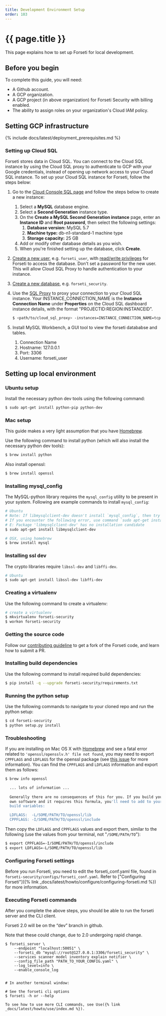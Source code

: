 ```yaml
---
title: Development Environment Setup
order: 103
---
```

#  {{ page.title }}

This page explains how to set up Forseti for local development.

## Before you begin

To complete this guide, you will need:

- A Github account.
- A GCP organization.
- A GCP project (in above organization) for Forseti Security with billing enabled.
- The ability to assign roles on your organization's Cloud IAM policy.

## Setting GCP infrastructure

{% include docs/latest/deployment_prerequisites.md %}

### Setting up Cloud SQL

Forseti stores data in Cloud SQL. You can connect to the Cloud SQL instance by
using the Cloud SQL proxy to authenticate to GCP with your Google credentials, 
instead of opening up network access to your Cloud SQL instance.
To set up your Cloud SQL instance for Forseti, follow the steps below:

1.  Go to the [Cloud Console SQL page](https://console.cloud.google.com/sql) and
    follow the steps below to create a new instance:
    1.  Select a **MySQL** database engine.
    1.  Select a **Second Generation** instance type.
    1.  On the **Create a MySQL Second Generation instance** page, enter an
        **Instance ID** and **Root password**, then select the following
        settings:
        1.  **Database version:** MySQL 5.7
        1.  **Machine type:** db-n1-standard-1 machine type
        1.  **Storage capacity:** 25 GB
    1.  Add or modify other database details as you wish.
    1.  When you're finished setting up the database, click **Create**.
1.  [Create a new user](https://cloud.google.com/sql/docs/mysql/create-manage-users#creating),
    e.g. `forseti_user`,
    with [read/write privileges](https://cloud.google.com/sql/docs/mysql/users?hl=en_US#privileges)
    for Forseti to access the database. Don't set a password for the new user.
    This will allow Cloud SQL Proxy to handle authentication to your instance.
1.  [Create a new database](https://cloud.google.com/sql/docs/mysql/create-manage-databases#creating_a_database),
    e.g. `forseti_security`.
1.  Use the [SQL Proxy](https://cloud.google.com/sql/docs/mysql-connect-proxy#connecting_mysql_client)
    to proxy your connection to your Cloud SQL instance. Your
    INSTANCE_CONNECTION_NAME is the **Instance Connection Name** under
    **Properties** on the Cloud SQL dashboard instance details, with the format "PROJECTID:REGION:INSTANCEID".
    
      ```bash
      $ <path/to/cloud_sql_proxy> -instances=INSTANCE_CONNECTION_NAME=tcp:3306
      ```

1. Install MySQL Workbench, a GUI tool to view the forseti datababse and tables.
    1. Connection Name
    1. Hostname: 127.0.0.1
    1. Port: 3306
    1. Username: forseti_user

## Setting up local environment

### Ubuntu setup

Install the necessary python dev tools using the following command:

```bash
$ sudo apt-get install python-pip python-dev
```

### Mac setup

This guide makes a very light assumption that you have [Homebrew](https://brew.sh).

Use the following command to install python (which will also install the necessary python dev tools):

```bash
$ brew install python
```

Also install openssl:

```bash
$ brew install openssl
```

### Installing mysql_config

The MySQL-python library requires the `mysql_config` utility to be present in your system.
Following are example commands to install `mysql_config`:

  ```bash
  # Ubuntu
  # Note: If libmysqlclient-dev doesn't install `mysql_config`, then try also installing `mysql_server`.
  # If you encounter the following error, use command `sudo apt-get install default-libmysqlclient-dev` instead.
  # E: Package 'libmysqlclient-dev' has no installation candidate
  $ sudo apt-get install libmysqlclient-dev

  # OSX, using homebrew
  $ brew install mysql
  ```
  
### Installing ssl dev

The crypto libraries require `libssl-dev` and `libffi-dev`.

  ```bash
  # Ubuntu
  $ sudo apt-get install libssl-dev libffi-dev
  ```

### Creating a virtualenv

Use the following command to create a virtualenv:

  ```bash
  # create a virtualenv
  $ mkvirtualenv forseti-security
  $ workon forseti-security
  ```

### Getting the source code

Follow our [contributing guideline](https://github.com/GoogleCloudPlatform/forseti-security/blob/stable/.github/CONTRIBUTING.md) to get a fork of the Forseti code, and learn how to submit a PR.

### Installing build dependencies

Use the following command to install required build dependencies:

  ```bash
  $ pip install -q --upgrade forseti-security/requirements.txt
  ```

### Running the python setup

Use the following commands to navigate to your cloned repo and run the python setup:

  ```bash
  $ cd forseti-security
  $ python setup.py install
  ```

### Troubleshooting

If you are installing on Mac OS X with [Homebrew](https://brew.sh/) and see 
a fatal error related to `'openssl/opensslv.h' file not found`, you may need to 
export `CPPFLAGS` and `LDFLAGS` for the openssl package
(see [this issue](https://github.com/pyca/cryptography/issues/3489) for more information).
You can find the `CPPFLAGS` and `LDFLAGS` information and export them as follows:

  ```bash
  $ brew info openssl
  
    ... lots of information ...
    
    Generally there are no consequences of this for you. If you build your
    own software and it requires this formula, you'll need to add to your
    build variables:

    LDFLAGS:  -L/SOME/PATH/TO/openssl/lib
    CPPFLAGS: -I/SOME/PATH/TO/openssl/include
  ```

Then copy the `LDFLAGS` and `CPPFLAGS` values and export them, similar to the 
following (use the values from your terminal, not "`/SOME/PATH/TO`"):

  ```bash
  $ export CPPFLAGS=-I/SOME/PATH/TO/openssl/include
  $ export LDFLAGS=-L/SOME/PATH/TO/openssl/lib
  ```

### Configuring Forseti settings

Before you run Forseti, you need to edit the forseti_conf.yaml file, found in
`forseti-security/configs/forseti_conf.yaml`. Refer to 
["Configuring Forseti"]({% link _docs/latest/howto/configure/configuring-forseti.md %}) 
for more information.

### Executing Forseti commands

After you complete the above steps, you should be able to run the forseti server and the CLI client.

Forseti 2.0 will be on the “dev” branch in github.

Note that these could change, due to 2.0 undergoing rapid change.

```
$ forseti_server \
    --endpoint "localhost:50051" \
    --forseti_db "mysql://root@127.0.0.1:3306/forseti_security" \
    --services scanner model inventory explain notifier \
    --config_file_path "PATH_TO_YOUR_CONFIG.yaml" \
    --log_level=info \
    --enable_console_log


# In another terminal window:

# See the forseti cli options
$ forseti -h or --help

To see how to use more CLI commands, see Use({% link _docs/latest/howto/use/index.md %}).
